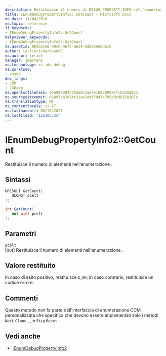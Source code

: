 ```yaml
---
description: Restituisce il numero di DEBUG_PROPERTY_INFO nell'enumerazione.
title: IEnumDebugPropertyInfo2::GetCount | Microsoft Docs
ms.date: 11/04/2016
ms.topic: reference
f1_keywords:
- IEnumDebugPropertyInfo2::GetCount
helpviewer_keywords:
- IEnumDebugPropertyInfo2::GetCount
ms.assetid: 9b0b3ce6-08cb-46fd-a6d9-92b36e60da19
author: leslierichardson95
ms.author: lerich
manager: jmartens
ms.technology: vs-ide-debug
ms.workload:
- vssdk
dev_langs:
- CPP
- CSharp
ms.openlocfilehash: 0ba088394b75a68c3aa7e189380984fcbd30a523
ms.sourcegitcommit: 68897da7d74c31ae1ebf5d47c7b5ddc9b108265b
ms.translationtype: MT
ms.contentlocale: it-IT
ms.lasthandoff: 08/13/2021
ms.locfileid: "122103325"
---
```

# <a name="ienumdebugpropertyinfo2getcount"></a>IEnumDebugPropertyInfo2::GetCount
Restituisce il numero di elementi nell'enumerazione .

## <a name="syntax"></a>Sintassi

```cpp
HRESULT GetCount(
   ULONG* pcelt
);
```

```csharp
int GetCount(
   out uint pcelt
);
```

## <a name="parameters"></a>Parametri
`pcelt`\
[out] Restituisce il numero di elementi nell'enumerazione .

## <a name="return-value"></a>Valore restituito
 In caso di esito positivo, restituisce `S_OK`; in caso contrario, restituisce un codice errore.

## <a name="remarks"></a>Commenti
 Questo metodo non fa parte dell'interfaccia di enumerazione COM personalizzata che specifica che devono essere implementati solo i metodi `Next` `Clone` , , e `Skip` `Reset` .

## <a name="see-also"></a>Vedi anche
- [IEnumDebugPropertyInfo2](../../../extensibility/debugger/reference/ienumdebugpropertyinfo2.md)
